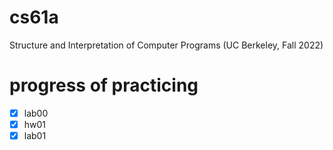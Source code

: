 # cs61a

Structure and Interpretation of Computer Programs (UC Berkeley, Fall 2022)

# progress of practicing

- [x] lab00
- [x] hw01
- [x] lab01

